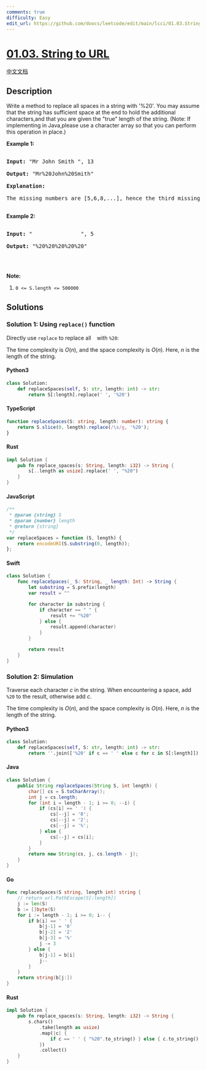 ```yaml
---
comments: true
difficulty: Easy
edit_url: https://github.com/doocs/leetcode/edit/main/lcci/01.03.String%20to%20URL/README_EN.md
---
```


<!-- problem:start -->

# [01.03. String to URL](https://leetcode.cn/problems/string-to-url-lcci)

[中文文档](/lcci/01.03.String%20to%20URL/README.md)

## Description

<!-- description:start -->

<p>Write a method to replace all spaces in a string with &#39;%20&#39;. You may assume that the string has sufficient space at the end to hold the additional characters,and that you are given the &quot;true&quot; length of the string. (Note: If implementing in Java,please use a character array so that you can perform this operation in place.)</p>

<p><strong>Example 1:</strong></p>

<pre>

<strong>Input: </strong>&quot;Mr John Smith &quot;, 13

<strong>Output: </strong>&quot;Mr%20John%20Smith&quot;

<strong>Explanation: </strong>

The missing numbers are [5,6,8,...], hence the third missing number is 8.

</pre>

<p><strong>Example 2:</strong></p>

<pre>

<strong>Input: </strong>&quot;               &quot;, 5

<strong>Output: </strong>&quot;%20%20%20%20%20&quot;

</pre>

<p>&nbsp;</p>

<p><strong>Note:</strong></p>

<ol>
	<li><code>0 &lt;= S.length &lt;= 500000</code></li>
</ol>

<!-- description:end -->

## Solutions

<!-- solution:start -->

### Solution 1: Using `replace()` function

Directly use `replace` to replace all ` ` with `%20`:

The time complexity is $O(n)$, and the space complexity is $O(n)$. Here, $n$ is the length of the string.

<!-- tabs:start -->

#### Python3

```python
class Solution:
    def replaceSpaces(self, S: str, length: int) -> str:
        return S[:length].replace(' ', '%20')
```

#### TypeScript

```ts
function replaceSpaces(S: string, length: number): string {
    return S.slice(0, length).replace(/\s/g, '%20');
}
```

#### Rust

```rust
impl Solution {
    pub fn replace_spaces(s: String, length: i32) -> String {
        s[..length as usize].replace(' ', "%20")
    }
}
```

#### JavaScript

```js
/**
 * @param {string} S
 * @param {number} length
 * @return {string}
 */
var replaceSpaces = function (S, length) {
    return encodeURI(S.substring(0, length));
};
```

#### Swift

```swift
class Solution {
    func replaceSpaces(_ S: String, _ length: Int) -> String {
        let substring = S.prefix(length)
        var result = ""

        for character in substring {
            if character == " " {
                result += "%20"
            } else {
                result.append(character)
            }
        }

        return result
    }
}
```

<!-- tabs:end -->

<!-- solution:end -->

<!-- solution:start -->

### Solution 2: Simulation

Traverse each character $c$ in the string. When encountering a space, add `%20` to the result, otherwise add $c$.

The time complexity is $O(n)$, and the space complexity is $O(n)$. Here, $n$ is the length of the string.

<!-- tabs:start -->

#### Python3

```python
class Solution:
    def replaceSpaces(self, S: str, length: int) -> str:
        return ''.join(['%20' if c == ' ' else c for c in S[:length]])
```

#### Java

```java
class Solution {
    public String replaceSpaces(String S, int length) {
        char[] cs = S.toCharArray();
        int j = cs.length;
        for (int i = length - 1; i >= 0; --i) {
            if (cs[i] == ' ') {
                cs[--j] = '0';
                cs[--j] = '2';
                cs[--j] = '%';
            } else {
                cs[--j] = cs[i];
            }
        }
        return new String(cs, j, cs.length - j);
    }
}
```

#### Go

```go
func replaceSpaces(S string, length int) string {
	// return url.PathEscape(S[:length])
	j := len(S)
	b := []byte(S)
	for i := length - 1; i >= 0; i-- {
		if b[i] == ' ' {
			b[j-1] = '0'
			b[j-2] = '2'
			b[j-3] = '%'
			j -= 3
		} else {
			b[j-1] = b[i]
			j--
		}
	}
	return string(b[j:])
}
```

#### Rust

```rust
impl Solution {
    pub fn replace_spaces(s: String, length: i32) -> String {
        s.chars()
            .take(length as usize)
            .map(|c| {
                if c == ' ' { "%20".to_string() } else { c.to_string() }
            })
            .collect()
    }
}
```

<!-- tabs:end -->

<!-- solution:end -->

<!-- problem:end -->
